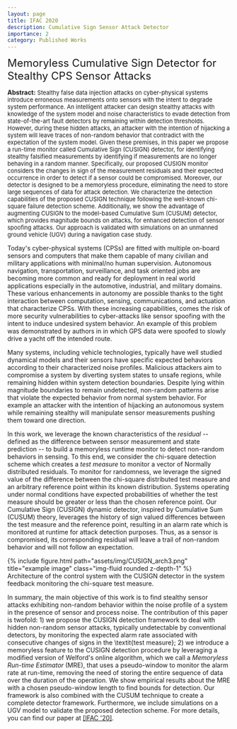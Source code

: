 ```yaml
---
layout: page
title: IFAC 2020
description: Cumulative Sign Sensor Attack Detector
importance: 2
category: Published Works
---
```



<font size="+2.6">Memoryless Cumulative Sign Detector for Stealthy CPS Sensor Attacks</font>
<br/>

<p style="font-size:13px"><span style="font-size:14px"><b>Abstract:</b></span> Stealthy false data injection attacks on cyber-physical systems introduce erroneous measurements onto sensors with the intent to degrade system performance. An intelligent attacker can design stealthy attacks with knowledge of the system model and noise characteristics to evade detection from state-of-the-art fault detectors by remaining within detection thresholds. However, during these hidden attacks, an attacker with the intention of hijacking a system will leave traces of non-random behavior that contradict with the expectation of the system model. Given these premises, in this paper we propose a run-time monitor called Cumulative Sign (CUSIGN) detector, for identifying stealthy falsified measurements by identifying if measurements are no longer behaving in a random manner. Specifically, our proposed CUSIGN monitor considers the changes in sign of the measurement residuals and their expected occurrence in order to detect if a sensor could be compromised.  Moreover, our detector is designed to be a memoryless procedure, eliminating the need to store large sequences of data for attack detection. We characterize the detection capabilities of the proposed CUSIGN technique following the well-known chi-square failure detection scheme. Additionally, we show the advantage of augmenting CUSIGN to the model-based Cumulative Sum (CUSUM) detector, which provides magnitude bounds on attacks, for enhanced detection of sensor spoofing attacks. Our approach is validated with simulations on an unmanned ground vehicle (UGV) during a navigation case study.</p>


Today's cyber-physical systems (CPSs) are fitted with multiple on-board sensors and computers that make them capable of many civilian and military applications with minimal/no human supervision. Autonomous navigation, transportation, surveillance, and task oriented jobs are becoming more common and ready for deployment in real world applications especially in the automotive, industrial, and military domains. These various enhancements in autonomy are possible thanks to the tight interaction between computation, sensing, communications, and actuation that characterize CPSs. With these increasing capabilities, comes the risk of more security vulnerabilities to cyber-attacks like sensor spoofing with the intent to induce undesired system behavior. An example of this problem was demonstrated by authors in in which GPS data were spoofed to slowly drive a yacht off the intended route. 

Many systems, including vehicle technologies, typically have well studied dynamical models and their sensors have specific expected behaviors according to their characterized noise profiles. Malicious attackers aim to compromise a system by diverting system states to unsafe regions, while remaining hidden within system detection boundaries. Despite lying within magnitude boundaries to remain undetected, non-random patterns arise that violate the expected behavior from normal system behavior. For example an attacker with the intention of hijacking an autonomous system while remaining stealthy will manipulate sensor measurements pushing them toward one direction.

In this work, we leverage the known characteristics of the <i>residual</i> -- defined as the difference between sensor measurement and state prediction -- to build a memoryless runtime monitor to detect non-random behaviors in sensing. To this end, we consider the chi-square detection scheme which creates a <i>test measure</i> to monitor a vector of Normally distributed residuals. To monitor for randomness, we leverage the signed value of the difference between the chi-square distributed test measure and an arbitrary reference point within its known distribution. Systems operating under normal conditions have expected probabilities of whether the test measure should be greater or less than the chosen reference point. Our Cumulative Sign (CUSIGN) dynamic detector, inspired by Cumulative Sum (CUSUM) theory, leverages the history of sign valued differences between the test measure and the reference point, resulting in an alarm rate which is monitored at runtime for attack detection purposes. Thus, as a sensor is compromised, its corresponding residual will leave a trail of non-random behavior and will not follow an expectation.


<div class="row row-cols-1 justify-content-center">
    <!-- <div class="col-sm mt-3 mt-md-0"> -->
    <div class="col-7">
        {% include figure.html path="assets/img/CUSIGN_arch3.png" title="example image" class="img-fluid rounded z-depth-1" %}
    </div>
</div>
<div class="caption">
    Architecture of the control system with the CUSIGN detector in the system feedback monitoring the chi-square test measure.
</div>


In summary, the main objective of this work is to find stealthy sensor attacks exhibiting non-random behavior within the noise profile of a system in the presence of sensor and process noise. The contribution of this paper is twofold: 1) we propose the CUSIGN detection framework to deal with hidden non-random sensor attacks, typically undetectable by conventional detectors, by monitoring the expected alarm rate associated with consecutive changes of signs in the \textit{test measure}; 2) we introduce a memoryless feature to the CUSIGN detection procedure by leveraging a modified version of Welford's online algorithm, which we call a <i>Memoryless Run-time Estimator</i> (MRE), that uses a pseudo-window to monitor the alarm rate at run-time, removing the need of storing the entire sequence of data over the duration of the operation. We show empirical results about the MRE with a chosen pseudo-window length to find bounds for detection. Our framework is also combined with the CUSUM technique to create a complete detector framework. Furthermore, we include simulations on a UGV model to validate the proposed detection scheme. For more details, you can find our paper at <a href="https://www.sciencedirect.com/science/article/pii/S2405896320311642" target="_blank" rel="noopener noreferrer">[IFAC '20]</a>.


